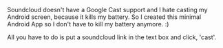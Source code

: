 Soundcloud doesn't have a Google Cast support and I hate casting my Android screen, because it kills my battery. 
So I created this minimal Android App so I don't have to kill my battery anymore. :)

All you have to do is put a soundcloud link in the text box and click, 'cast'.
